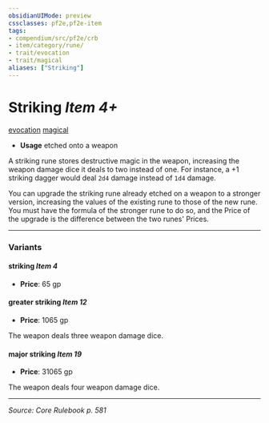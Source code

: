 ```yaml
---
obsidianUIMode: preview
cssclasses: pf2e,pf2e-item
tags:
- compendium/src/pf2e/crb
- item/category/rune/
- trait/evocation
- trait/magical
aliases: ["Striking"]
---
```

# Striking *Item 4+*  
[evocation](rules/traits/evocation.md "Evocation School Trait")  [magical](rules/traits/magical.md "Magical Item Trait")  

- **Usage** etched onto a weapon

A striking rune stores destructive magic in the weapon, increasing the weapon damage dice it deals to two instead of one. For instance, a +1 striking dagger would deal `2d4` damage instead of `1d4` damage.

You can upgrade the striking rune already etched on a weapon to a stronger version, increasing the values of the existing rune to those of the new rune. You must have the formula of the stronger rune to do so, and the Price of the upgrade is the difference between the two runes' Prices.

---

### Variants

#### striking *Item 4*

- **Price**: 65 gp

#### greater striking *Item 12*

- **Price**: 1065 gp

The weapon deals three weapon damage dice.

#### major striking *Item 19*

- **Price**: 31065 gp

The weapon deals four weapon damage dice.

---
*Source: Core Rulebook p. 581*